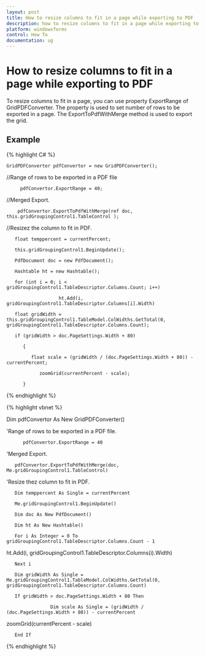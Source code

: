 ```yaml
---
layout: post
title: How to resize columns to fit in a page while exporting to PDF
description: how to resize columns to fit in a page while exporting to pdf
platform: windowsforms
control: How To
documentation: ug
---
```


# How to resize columns to fit in a page while exporting to PDF

To resize columns to fit in a page, you can use property ExportRange of GridPDFConverter. The property is used to set number of rows to be exported in a page. The ExportToPdfWithMerge method is used to export the grid.

## Example


{% highlight C# %}

    GridPDFConverter pdfConvertor = new GridPDFConverter();

//Range of rows to be exported in a PDF file

         pdfConvertor.ExportRange = 40;



//Merged Export.

        pdfConvertor.ExportToPdfWithMerge(ref doc, this.gridGroupingControl1.TableControl );



//Resizez the column to fit in PDF.

       float temppercent = currentPercent;

       this.gridGroupingControl1.BeginUpdate();

       PdfDocument doc = new PdfDocument();

       Hashtable ht = new Hashtable();

       for (int i = 0; i < gridGroupingControl1.TableDescriptor.Columns.Count; i++)

                       ht.Add(i, gridGroupingControl1.TableDescriptor.Columns[i].Width)

       float gridWidth = this.gridGroupingControl1.TableModel.ColWidths.GetTotal(0,            gridGroupingControl1.TableDescriptor.Columns.Count);

       if (gridWidth > doc.PageSettings.Width + 80)

          {

             float scale = (gridWidth / (doc.PageSettings.Width + 80)) - currentPercent;

                zoomGrid(currentPercent - scale);

          }

{% endhighlight %}




{% highlight vbnet %}



Dim pdfConvertor As New GridPDFConverter()



'Range of rows to be exported in a PDF file.

          pdfConvertor.ExportRange = 40



'Merged Export.

       pdfConvertor.ExportToPdfWithMerge(doc, Me.gridGroupingControl1.TableControl)



'Resize thez column to fit in PDF.

       Dim temppercent As Single = currentPercent

       Me.gridGroupingControl1.BeginUpdate()

       Dim doc As New PdfDocument()

       Dim ht As New Hashtable()

       For i As Integer = 0 To gridGroupingControl1.TableDescriptor.Columns.Count - 1

ht.Add(i, gridGroupingControl1.TableDescriptor.Columns(i).Width)

       Next i

       Dim gridWidth As Single = Me.gridGroupingControl1.TableModel.ColWidths.GetTotal(0, gridGroupingControl1.TableDescriptor.Columns.Count)

       If gridWidth > doc.PageSettings.Width + 80 Then

                  	Dim scale As Single = (gridWidth / (doc.PageSettings.Width + 80)) - currentPercent

zoomGrid(currentPercent - scale)

       End If


{% endhighlight %}


